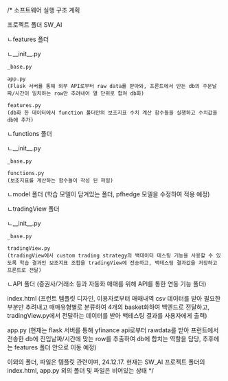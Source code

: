 /* 소프트웨어 실행 구조 계획

프로젝트 폴더 SW_AI

ㄴfeatures 폴더

  ㄴ__init__.py
  
    _base.py
    
    app.py
    (Flask 서버를 통해 외부 API로부터 raw data를 받아와, 프론트에서 만든 db의 주문날짜/시간이 일치하는 row만 추려내어 열 단위로 합쳐 db화)
    
    features.py
    (db화 한 데이터에서 function 폴더안의 보조지표 수치 계산 함수들을 실행하고 수치값을 db에 추가)
    
ㄴfunctions 폴더

  ㄴ__init__.py
  
    _base.py
    
    functions.py
    (보조지표를 계산하는 함수들이 작성 된 파일)
    
ㄴmodel 폴더
(학습 모델이 담겨있는 폴더, pfhedge 모델을 수정하여 적용 예정)

ㄴtradingView 폴더

  ㄴ__init__.py
  
    _base.py
    
    tradingView.py
    (tradingView에서 custom trading strategy의 백데이터 테스팅 기능을 사용할 수 있도록 학습 결과인 보조지표 조합을 tradingView에 전송하고, 백테스팅 결과값을 저장하고 프론트로 전달) 
    
ㄴAPI 폴더
(증권사/거래소 등과 자동화 매매를 위해 API를 통한 연동 기능 폴더)

index.html
(프런트 템플릿 디자인, 이용자로부터 매매내역 csv 데이터를 받아 필요한 부분만 추려내고 매매유형별로 분류하여 4개의 basket화하여 백엔드로 전달하고, tradingView.py에서 전달하는 데이터를 받아 백테스팅 결과를 사용자에게 출력)

app.py
(현재는 flask 서버를 통해 yfinance api로부터 rawdata를 받아 프런트에서 전송한 db에 진입날짜/시간에 맞는 row를 추출하여 db에 합치는 역할을 담당, 추후에는 features 폴더 안으로 이동 예정)

이외의 폴더, 파일은 템플릿 관련이며, 24.12.17. 현재는 SW_AI 프로젝트 폴더의 index.html, app.py 외의 폴더 및 파일은 비어있는 상태 */
